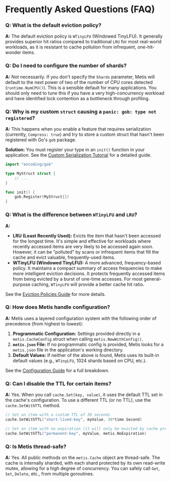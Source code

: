 # Frequently Asked Questions (FAQ)

### Q: What is the default eviction policy?

**A:** The default eviction policy is `WTinyLFU` (Windowed TinyLFU). It generally provides superior hit ratios compared to traditional `LRU` for most real-world workloads, as it is resistant to cache pollution from infrequent, one-hit-wonder items.

### Q: Do I need to configure the number of shards?

**A:** Not necessarily. If you don't specify the `Shards` parameter, Metis will default to the next power of two of the number of CPU cores detected (`runtime.NumCPU()`). This is a sensible default for many applications. You should only need to tune this if you have a very high-concurrency workload and have identified lock contention as a bottleneck through profiling.

### Q: Why is my custom `struct` causing a `panic: gob: type not registered`?

**A:** This happens when you enable a feature that requires serialization (currently, `Compress: true`) and try to store a custom struct that hasn't been registered with Go's `gob` package.

**Solution:** You must register your type in an `init()` function in your application. See the [Custom Serialization Tutorial](./TUTORIALS/04-custom-serialization.md) for a detailed guide.

```go
import "encoding/gob"

type MyStruct struct {
    // ...
}

func init() {
    gob.Register(MyStruct{})
}
```

### Q: What is the difference between `WTinyLFU` and `LRU`?

**A:**
*   **LRU (Least Recently Used):** Evicts the item that hasn't been accessed for the longest time. It's simple and effective for workloads where recently accessed items are very likely to be accessed again soon. However, it can be "polluted" by scans or infrequent items that fill the cache and evict valuable, frequently-used items.
*   **WTinyLFU (Windowed TinyLFU):** A more advanced, frequency-based policy. It maintains a compact summary of access frequencies to make more intelligent eviction decisions. It protects frequently accessed items from being evicted by a burst of one-time accesses. For most general-purpose caching, `WTinyLFU` will provide a better cache hit ratio.

See the [Eviction Policies Guide](./EVICTION_POLICIES.md) for more details.

### Q: How does Metis handle configuration?

**A:** Metis uses a layered configuration system with the following order of precedence (from highest to lowest):

1.  **Programmatic Configuration:** Settings provided directly in a `metis.CacheConfig` struct when calling `metis.NewWithConfig()`.
2.  **`metis.json` File:** If no programmatic config is provided, Metis looks for a `metis.json` file in the application's working directory.
3.  **Default Values:** If neither of the above is found, Metis uses its built-in default values (e.g., `WTinyLFU`, 1024 shards based on CPU, etc.).

See the [Configuration Guide](./CONFIGURATION.md) for a full breakdown.

### Q: Can I disable the TTL for certain items?

**A:** Yes. When you call `cache.Set(key, value)`, it uses the default TTL set in the cache's configuration. To use a different TTL (or no TTL), use the `cache.SetWithTTL` method.

```go
// Set an item with a custom TTL of 30 seconds
cache.SetWithTTL("short-lived-key", myValue, 30*time.Second)

// Set an item with no expiration (it will only be evicted by cache pressure)
cache.SetWithTTL("permanent-key", myValue, metis.NoExpiration)
```

### Q: Is Metis thread-safe?

**A:** Yes. All public methods on the `metis.Cache` object are thread-safe. The cache is internally sharded, with each shard protected by its own read-write mutex, allowing for a high degree of concurrency. You can safely call `Get`, `Set`, `Delete`, etc., from multiple goroutines.

